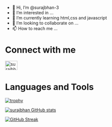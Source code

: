 - 👋 Hi, I’m @surajbhan-3
- 👀 I’m interested in ...
- 🌱 I’m currently learning html,css and javascript
- 💞️ I’m looking to collaborate on ...
- 📫 How to reach me ...

<h1>Connect with me </h1>
<a link="href" src="https://www.linkedin.com/in/surajbhan-singh/" rel="nofollow">
<img align="center" src="https://raw.githubusercontent.com/rahuldkjain/github-profile-readme-generator/master/src/images/icons/Social/linked-in-alt.svg" alt="surajbhan-singh" height="30" width="40" style="max-width: 100%;">
</a>

<h1> Languages and Tools </h1>

<!---
surajbhan-3/surajbhan-3 is a ✨ special ✨ repository because its `README.md` (this file) appears on your GitHub profile.
You can click the Preview link to take a look at your changes.
--->
[![trophy](https://github-profile-trophy.vercel.app/?username=surajbhan-3)](https://github.com/ryo-ma/github-profile-trophy)

[![surajbhan GitHub stats](https://github-readme-stats.vercel.app/api?username=surajbhan-3)](https://github.com/surajbhan-3/github-readme-stats)

[![GitHub Streak](https://streak-stats.demolab.com/?user=surajbhan-3)](https://git.io/streak-stats)
